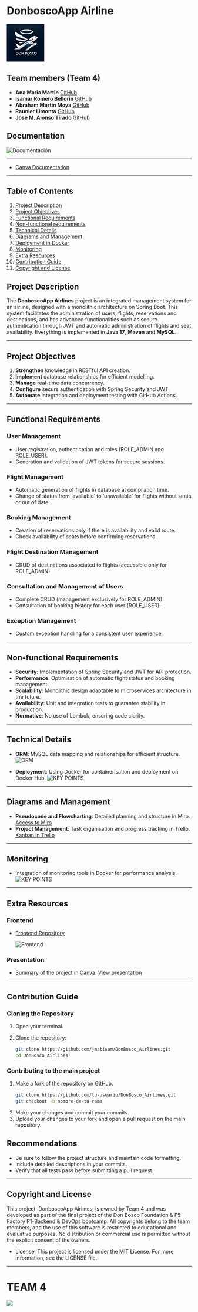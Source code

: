 # DonboscoApp Airline

![Logo](assets/imgs/mini_Logo_F5_d_bosco_airlines.png)

## Team members (Team 4)
* **Ana Maria Martin** [GitHub](https://github.com/anamartin99)
* **Isamar Romero Bellorin** [GitHub](https://github.com/IsamarRB)
* **Abraham Martin Moya** [GitHub](https://github.com/abmmm19888)
* **Raunier Limonta** [GitHub](https://github.com/Raunier24)
* **Jose M. Alonso Tirado** [GitHub](https://github.com/jmatisam)

## Documentation
![Documentación](assets/imgs/Doc(1).jpg)

---
*  [Canva Documentation](https://www.canva.com/design/DAGRRwTYhYo/pbsLMFyFdP_47cmAtT1z3Q/view?utm_content=DAGRRwTYhYo&utm_campaign=designshare&utm_medium=link&utm_source=editor)

---

## Table of Contents
1. [Project Description](#project-description)
2. [Project Objectives](#project-objectives)
3. [Functional Requirements](#functional-requirements)
4. [Non-functional requirements](#non-functional-requirements)
5. [Technical Details](#technical-details)
6. [Diagrams and Management](#diagrams-and-management)
7. [Deployment in Docker](#deployment-in-docker)
8. [Monitoring](#monitoring)
9. [Extra Resources](#extra-resources)
10. [Contribution Guide](#contribution-guide)
11. [Copyright and License](#copyright-and-license)

## Project Description

The **DonboscoApp Airlines** project is an integrated management system for an airline, designed with a monolithic architecture on Spring Boot. This system facilitates the administration of users, flights, reservations and destinations, and has advanced functionalities such as secure authentication through JWT and automatic administration of flights and seat availability. Everything is implemented in **Java 17**, **Maven** and **MySQL**.

---

## Project Objectives

1. **Strengthen** knowledge in RESTful API creation.
2. **Implement** database relationships for efficient modelling.
3. **Manage** real-time data concurrency.
4. **Configure** secure authentication with Spring Security and JWT.
5. **Automate** integration and deployment testing with GitHub Actions.

---

## Functional Requirements

### User Management
- User registration, authentication and roles (ROLE_ADMIN and ROLE_USER).
- Generation and validation of JWT tokens for secure sessions.

### Flight Management
- Automatic generation of flights in database at compilation time.
- Change of status from ‘available’ to ‘unavailable’ for flights without seats or out of date.

### Booking Management
- Creation of reservations only if there is availability and valid route.
- Check availability of seats before confirming reservations.

### Flight Destination Management
- CRUD of destinations associated to flights (accessible only for ROLE_ADMIN).

### Consultation and Management of Users
- Complete CRUD (management exclusively for ROLE_ADMIN).
- Consultation of booking history for each user (ROLE_USER).

### Exception Management
- Custom exception handling for a consistent user experience.

---

## Non-functional Requirements

- **Security**: Implementation of Spring Security and JWT for API protection.
- **Performance**: Optimisation of automatic flight status and booking management.
- **Scalability**: Monolithic design adaptable to microservices architecture in the future.
- **Availability**: Unit and integration tests to guarantee stability in production.
- **Normative**: No use of Lombok, ensuring code clarity.

---
## Technical Details
- **ORM**: MySQL data mapping and relationships for efficient structure.
  ![ORM](src/main/resources/orm.jpg)


- **Deployment**: Using Docker for containerisation and deployment on Docker Hub.
  ![KEY POINTS](src/main/resources/Docker.jpg)


---

## Diagrams and Management

- **Pseudocode and Flowcharting**: Detailed planning and structure in Miro. [Access to Miro](https://miro.com/app/board/uXjVLcwbrA4=/)
- **Project Management**: Task organisation and progress tracking in Trello. [Kanban in Trello](https://trello.com/b/8bGEV7eY/db-aerolinea)

---

## Monitoring

- Integration of monitoring tools in Docker for performance analysis.
![KEY POINTS](src/main/resources/Docker_Grafana.jpg)

---

## Extra Resources

### Frontend
- [Frontend Repository](https://github.com/jmatisam/DonBosco_Airlines)
  
  ![Frontend](src/main/resources/Frontend.jpg)

### Presentation
- Summary of the project in Canva: [View presentation](https://www.canva.com/design/DAGSO3gUpJk/bfFAwv5H2VinnjPdHvmzkQ/view?utm_content=DAGSO3gUpJk&utm_campaign=designshare&utm_medium=link&utm_source=editor)


---

## Contribution Guide

### Cloning the Repository
1. Open your terminal.
2. Clone the repository:

   ```bash
   git clone https://github.com/jmatisam/DonBosco_Airlines.git
   cd DonBosco_Airlines

### Contributing to the main project
1. Make a fork of the repository on GitHub.
   ```bash
   git clone https://github.com/tu-usuario/DonBosco_Airlines.git
   git checkout -b nombre-de-tu-rama

2. Make your changes and commit your commits.
3. Upload your changes to your fork and open a pull request on the main repository.

## Recommendations
* Be sure to follow the project structure and maintain code formatting.
* Include detailed descriptions in your commits.
* Verify that all tests pass before submitting a pull request.

---
## Copyright and License
This project, DonboscoApp Airlines, is owned by Team 4 and was developed as part of the final project of the Don Bosco Foundation & F5 Factory P1-Backend & DevOps bootcamp. All copyrights belong to the team members, and the use of this software is restricted to educational and evaluative purposes. No distribution or commercial use is permitted without the explicit consent of the owners.

* License: This project is licensed under the MIT License. For more information, see the LICENSE file.
---
# TEAM 4
![](src/main/resources/Team%204.jpg)
